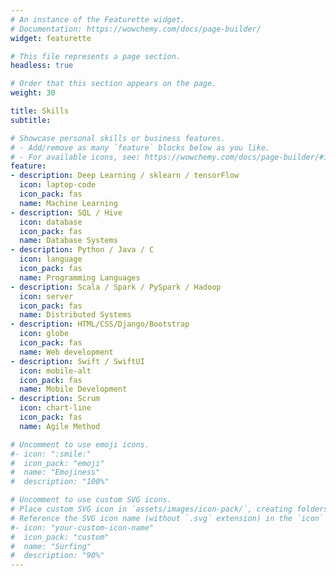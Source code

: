 ```yaml
---
# An instance of the Featurette widget.
# Documentation: https://wowchemy.com/docs/page-builder/
widget: featurette

# This file represents a page section.
headless: true

# Order that this section appears on the page.
weight: 30

title: Skills
subtitle:

# Showcase personal skills or business features.
# - Add/remove as many `feature` blocks below as you like.
# - For available icons, see: https://wowchemy.com/docs/page-builder/#icons
feature:
- description: Deep Learning / sklearn / tensorFlow
  icon: laptop-code
  icon_pack: fas
  name: Machine Learning
- description: SQL / Hive
  icon: database
  icon_pack: fas
  name: Database Systems
- description: Python / Java / C
  icon: language
  icon_pack: fas
  name: Programming Languages
- description: Scala / Spark / PySpark / Hadoop
  icon: server
  icon_pack: fas
  name: Distributed Systems
- description: HTML/CSS/Django/Bootstrap
  icon: globe
  icon_pack: fas
  name: Web development
- description: Swift / SwiftUI
  icon: mobile-alt
  icon_pack: fas
  name: Mobile Development
- description: Scrum
  icon: chart-line
  icon_pack: fas
  name: Agile Method

# Uncomment to use emoji icons.
#- icon: ":smile:"
#  icon_pack: "emoji"
#  name: "Emojiness"
#  description: "100%"  

# Uncomment to use custom SVG icons.
# Place custom SVG icon in `assets/images/icon-pack/`, creating folders if necessary.
# Reference the SVG icon name (without `.svg` extension) in the `icon` field.
#- icon: "your-custom-icon-name"
#  icon_pack: "custom"
#  name: "Surfing"
#  description: "90%"
---
```

